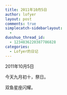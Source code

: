 ```yaml
---
title: 2011年10月5日
author: lofyer
layout: post
comments: true
simplecatch-sidebarlayout:
  - 
duoshuo_thread_id:
  - 1234836220387786828
categories:
  - Lofyer的日记
---
```

2011年10月5日

今天九月初十，祭日。

双鱼星座闪耀。
